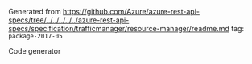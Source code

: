 Generated from https://github.com/Azure/azure-rest-api-specs/tree/../../../../../azure-rest-api-specs/specification/trafficmanager/resource-manager/readme.md tag: `package-2017-05`

Code generator 


